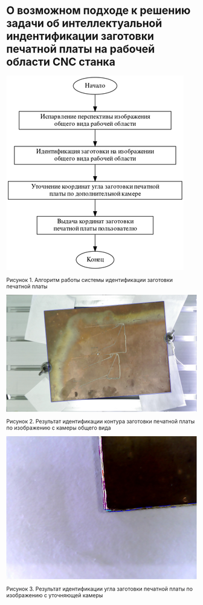# О возможном подходе к решению задачи об интеллектуальной индентификации заготовки печатной платы на рабочей области CNC станка

![Рисунок 1. Алгоритм работы системы идентификации заготовки печатной платы](img/algoritm.jpg "Алгоритм работы системы идентификации заготовки печатной платы")

Рисунок 1. Алгоритм работы системы идентификации заготовки печатной платы

![Рисунок 2. Результат идентификации контура заготовки печатной платы по изображению с камеры общего вида](img/find_plate_perspective_out_0_525_979_737.jpg "Рисунок 2. Результат идентификации контура заготовки печатной платы по изображению с камеры общего вида")

Рисунок 2. Результат идентификации контура заготовки печатной платы по изображению с камеры общего вида



![Рисунок 3. Результат идентификации угла заготовки печатной платы по изображению с уточняющей камеры](img/out_2_4343_rotate.jpg "Результат идентификации угла заготовки печатной платы по изображению с уточняющей камеры")

Рисунок 3. Результат идентификации угла заготовки печатной платы по изображению с уточняющей камеры
